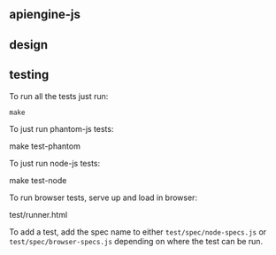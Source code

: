 
## apiengine-js


## design


## testing


To run all the tests just run:

    make

To just run phantom-js tests:

   make test-phantom

To just run node-js tests:

   make test-node

To run browser tests, serve up and load in browser:

   test/runner.html

To add a test, add the spec name to either `test/spec/node-specs.js` or
`test/spec/browser-specs.js` depending on where the test can be run.

